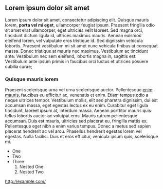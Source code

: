## Lorem ipsum dolor sit amet

Lorem ipsum dolor sit amet, consectetur adipiscing elit. Quisque mauris lorem, **porta vel mi eget**, ullamcorper feugiat ipsum. Praesent fringilla odio sit amet erat ullamcorper, eget ultricies velit laoreet. Sed magna orci, tincidunt dictum ligula id, ultrices maximus mauris. Aenean euismod eleifend lorem, vel vulputate eros tristique id. Sed dignissim vehicula lobortis. Praesent vestibulum mi sit amet nunc vehicula finibus at consequat massa. Donec tristique at mauris nec maximus. Vestibulum ac tincidunt ante. Vestibulum nec sem eleifend, lobortis magna in, sagittis est. Vestibulum ante ipsum primis in faucibus orci luctus et ultrices posuere cubilia curae;

### Quisque mauris lorem

Praesent scelerisque urna vel urna scelerisque auctor. Pellentesque [enim mauris](http://example.com/), faucibus eu efficitur ac, venenatis et enim. Etiam tempus odio a neque ultrices tempor. Vestibulum mollis, elit sed pharetra dignissim, dui est accumsan massa, eget egestas lectus ex eu enim. Curabitur eget ligula tincidunt, laoreet ipsum at, interdum massa. Aenean porttitor mauris quis tellus lobortis auctor ac volutpat eros. Mauris rutrum pellentesque accumsan. Duis est mauris, ultricies sed placerat eu, fringilla mattis ex. Pellentesque eget nibh a enim varius tempus. Donec a metus sed sapien placerat hendrerit ac vel arcu. Phasellus hendrerit egestas lorem vel egestas. Nulla facilisi. Duis et eros efficitur, vehicula ipsum quis, scelerisque mi. 

+ One
+ Two
+ Three
    1. Nested One
    2. Nested Two

http://example.com/
